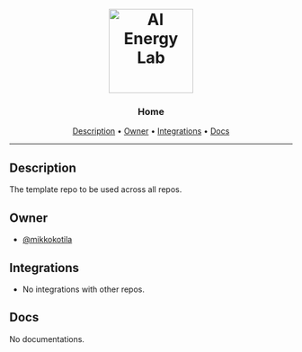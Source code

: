 <h1 align="center">
  <br>
  <a href="https://github.com/AI-Energy-Lab"><img src="https://github.com/AI-Energy-Lab/Home/raw/main/assets/Logo.png" alt="AI Energy Lab " width="150"></a>
  <br>
</h1>

<h3 align="center">Home</h3>


<!-- Replace the title of the repository -->

<p align="center">
  <a href="#description">Description</a> •
  <a href="#owner">Owner</a> •
  <a href="#integrations">Integrations</a> •
  <a href="#docs">Docs</a>
</p>
<hr>

## Description

The template repo to be used across all repos.

<!-- This section provides a high-level overview for the repo -->

## Owner

- [@mikkokotila](https://github.com/mikkokotila)

<!-- This section lists the owners of the repo -->

## Integrations

- No integrations with other repos.

<!-- This section must list as bulleted list how this repo depends or is integrated with other repos -->

## Docs

No documentations.

<!-- This section must link to the docs which are in the root of the repository in /docs -->